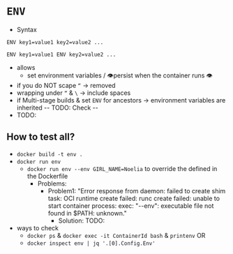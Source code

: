 # `ENV`
* Syntax

`
    ENV
    key1=value1
    key2=value2
    ...
`

`
    ENV key1=value1
    ENV key2=value2
    ...
`

* allows
  * set environment variables / 👁️persist when the container runs 👁️
* if you do NOT scape `“`  → removed
* wrapping under `“` & `\` → include spaces
* if Multi-stage builds & set `ENV` for ancestors → environment variables are inherited -- TODO: Check --
* TODO:
## How to test all?
* `docker build -t env .`
* `docker run env`
  * `docker run env --env GIRL_NAME=Noelia`  to override the defined in the Dockerfile
    * Problems:
      * Problem1: "Error response from daemon: failed to create shim task: OCI runtime create failed: runc create failed: unable to start container process: exec: "--env": executable file not found in $PATH: unknown."
        * Solution: TODO:
* ways to check 
  * `docker ps` & `docker exec -it ContainerId bash` & `printenv` OR
  * `docker inspect env | jq '.[0].Config.Env'`
